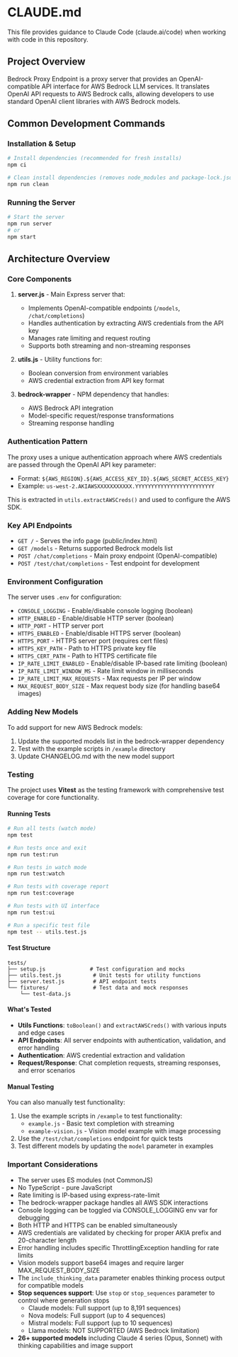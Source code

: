 # CLAUDE.md

This file provides guidance to Claude Code (claude.ai/code) when working with code in this repository.

## Project Overview

Bedrock Proxy Endpoint is a proxy server that provides an OpenAI-compatible API interface for AWS Bedrock LLM services. It translates OpenAI API requests to AWS Bedrock calls, allowing developers to use standard OpenAI client libraries with AWS Bedrock models.

## Common Development Commands

### Installation & Setup
```bash
# Install dependencies (recommended for fresh installs)
npm ci

# Clean install dependencies (removes node_modules and package-lock.json)
npm run clean
```

### Running the Server
```bash
# Start the server
npm run server
# or
npm start
```

## Architecture Overview

### Core Components

1. **server.js** - Main Express server that:
   - Implements OpenAI-compatible endpoints (`/models`, `/chat/completions`)
   - Handles authentication by extracting AWS credentials from the API key
   - Manages rate limiting and request routing
   - Supports both streaming and non-streaming responses

2. **utils.js** - Utility functions for:
   - Boolean conversion from environment variables
   - AWS credential extraction from API key format

3. **bedrock-wrapper** - NPM dependency that handles:
   - AWS Bedrock API integration
   - Model-specific request/response transformations
   - Streaming response handling

### Authentication Pattern

The proxy uses a unique authentication approach where AWS credentials are passed through the OpenAI API key parameter:
- Format: `${AWS_REGION}.${AWS_ACCESS_KEY_ID}.${AWS_SECRET_ACCESS_KEY}`
- Example: `us-west-2.AKIAWSXXXXXXXXXXX.YYYYYYYYYYYYYYYYYYYYYYYYY`

This is extracted in `utils.extractAWSCreds()` and used to configure the AWS SDK.

### Key API Endpoints

- `GET /` - Serves the info page (public/index.html)
- `GET /models` - Returns supported Bedrock models list
- `POST /chat/completions` - Main proxy endpoint (OpenAI-compatible)
- `POST /test/chat/completions` - Test endpoint for development

### Environment Configuration

The server uses `.env` for configuration:
- `CONSOLE_LOGGING` - Enable/disable console logging (boolean)
- `HTTP_ENABLED` - Enable/disable HTTP server (boolean)
- `HTTP_PORT` - HTTP server port
- `HTTPS_ENABLED` - Enable/disable HTTPS server (boolean)
- `HTTPS_PORT` - HTTPS server port (requires cert files)
- `HTTPS_KEY_PATH` - Path to HTTPS private key file
- `HTTPS_CERT_PATH` - Path to HTTPS certificate file
- `IP_RATE_LIMIT_ENABLED` - Enable/disable IP-based rate limiting (boolean)
- `IP_RATE_LIMIT_WINDOW_MS` - Rate limit window in milliseconds
- `IP_RATE_LIMIT_MAX_REQUESTS` - Max requests per IP per window
- `MAX_REQUEST_BODY_SIZE` - Max request body size (for handling base64 images)

### Adding New Models

To add support for new AWS Bedrock models:
1. Update the supported models list in the bedrock-wrapper dependency
2. Test with the example scripts in `/example` directory
3. Update CHANGELOG.md with the new model support

### Testing

The project uses **Vitest** as the testing framework with comprehensive test coverage for core functionality.

#### Running Tests
```bash
# Run all tests (watch mode)
npm test

# Run tests once and exit
npm run test:run

# Run tests in watch mode
npm run test:watch

# Run tests with coverage report
npm run test:coverage

# Run tests with UI interface
npm run test:ui

# Run a specific test file
npm test -- utils.test.js
```

#### Test Structure
```
tests/
├── setup.js              # Test configuration and mocks
├── utils.test.js          # Unit tests for utility functions
├── server.test.js         # API endpoint tests
└── fixtures/              # Test data and mock responses
    └── test-data.js
```

#### What's Tested
- **Utils Functions**: `toBoolean()` and `extractAWSCreds()` with various inputs and edge cases
- **API Endpoints**: All server endpoints with authentication, validation, and error handling
- **Authentication**: AWS credential extraction and validation
- **Request/Response**: Chat completion requests, streaming responses, and error scenarios

#### Manual Testing
You can also manually test functionality:
1. Use the example scripts in `/example` to test functionality:
   - `example.js` - Basic text completion with streaming
   - `example-vision.js` - Vision model example with image processing
2. Use the `/test/chat/completions` endpoint for quick tests
3. Test different models by updating the `model` parameter in examples

### Important Considerations

- The server uses ES modules (not CommonJS)
- No TypeScript - pure JavaScript
- Rate limiting is IP-based using express-rate-limit
- The bedrock-wrapper package handles all AWS SDK interactions
- Console logging can be toggled via CONSOLE_LOGGING env var for debugging
- Both HTTP and HTTPS can be enabled simultaneously
- AWS credentials are validated by checking for proper AKIA prefix and 20-character length
- Error handling includes specific ThrottlingException handling for rate limits
- Vision models support base64 images and require larger MAX_REQUEST_BODY_SIZE
- The `include_thinking_data` parameter enables thinking process output for compatible models
- **Stop sequences support**: Use `stop` or `stop_sequences` parameter to control where generation stops
  - Claude models: Full support (up to 8,191 sequences)
  - Nova models: Full support (up to 4 sequences)
  - Mistral models: Full support (up to 10 sequences)
  - Llama models: NOT SUPPORTED (AWS Bedrock limitation)
- **26+ supported models** including Claude 4 series (Opus, Sonnet) with thinking capabilities and image support